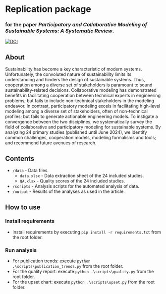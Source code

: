 # Replication package

### for the paper _Participatory and Collaborative Modeling of Sustainable Systems: A Systematic Review_.

[![DOI](https://zenodo.org/badge/DOI/10.5281/zenodo.13328774.svg)](https://doi.org/10.5281/zenodo.13328774)

## About
Sustainability has become a key characteristic of modern systems. Unfortunately, the convoluted nature of sustainability limits its understanding and hinders the design of sustainable systems. Thus, cooperation among a diverse set of stakeholders is paramount to sound sustainability-related decisions. Collaborative modeling has demonstrated benefits in facilitating cooperation between technical experts in engineering problems; but fails to include non-technical stakeholders in the modeling endeavor. In contrast, participatory modeling excels in facilitating high-level modeling among a diverse set of stakeholders, often of non-technical profiles; but fails to generate actionable engineering models. To instigate a convergence between the two disciplines, we systematically survey the field of collaborative and participatory modeling for sustainable systems. By analyzing 24 primary studies (published until June 2024), we identify common challenges, cooperation models, modeling formalisms and tools; and recommend future avenues of research.

## Contents

- `/data` - Data files.
  - `data.xlsx` - Data extraction sheet of the 24 included studies.
  - `QA.xlsx` - Quality scores of the 24 included studies.
- `/scripts` - Analysis scripts for the automated analysis of data.
- `/output` - Results of the analyses as used in the article.

## How to use

### Install requirements
- Install requirements by executing `pip install -r requirements.txt` from the root folder.

### Run analysis
- For publication trends: execute `python .\scripts\publication_trends.py` from the root folder.
- For the quality report: execute `python .\scripts\quality.py` from the root folder.
- For the upset chart: execute `python .\scripts\upset.py` from the root folder.
